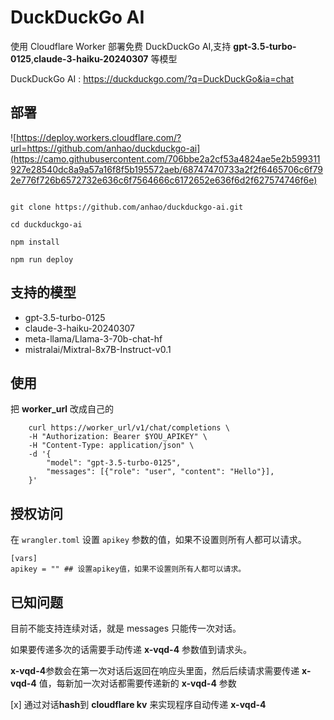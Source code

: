 # DuckDuckGo  AI

使用 Cloudflare Worker 部署免费 DuckDuckGo AI,支持 **gpt-3.5-turbo-0125**,**claude-3-haiku-20240307** 等模型

DuckDuckGo AI : https://duckduckgo.com/?q=DuckDuckGo&ia=chat

## 部署

![https://deploy.workers.cloudflare.com/?url=https://github.com/anhao/duckduckgo-ai](https://camo.githubusercontent.com/706bbe2a2cf53a4824ae5e2b599311927e28540dc8a9a57a16f8f5b195572aeb/68747470733a2f2f6465706c6f792e776f726b6572732e636c6f7564666c6172652e636f6d2f627574746f6e)

```shell

git clone https://github.com/anhao/duckduckgo-ai.git

cd duckduckgo-ai

npm install 

npm run deploy

```

## 支持的模型

- gpt-3.5-turbo-0125
- claude-3-haiku-20240307
- meta-llama/Llama-3-70b-chat-hf
- mistralai/Mixtral-8x7B-Instruct-v0.1

## 使用

把 **worker_url** 改成自己的

```shell
    curl https://worker_url/v1/chat/completions \
    -H "Authorization: Bearer $YOU_APIKEY" \
    -H "Content-Type: application/json" \
    -d '{
        "model": "gpt-3.5-turbo-0125",
        "messages": [{"role": "user", "content": "Hello"}],
    }'

```

## 授权访问

在 `wrangler.toml` 设置 `apikey` 参数的值，如果不设置则所有人都可以请求。

```
[vars]
apikey = "" ## 设置apikey值，如果不设置则所有人都可以请求。 
```

## 已知问题

目前不能支持连续对话，就是 messages 只能传一次对话。

如果要传递多次的话需要手动传递 **x-vqd-4** 参数值到请求头。

**x-vqd-4**参数会在第一次对话后返回在响应头里面，然后后续请求需要传递 **x-vqd-4** 值，每新加一次对话都需要传递新的
**x-vqd-4** 参数

[x] 通过对话**hash**到 **cloudflare kv** 来实现程序自动传递 **x-vqd-4**